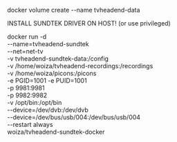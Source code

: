 docker volume create --name tvheadend-data

INSTALL SUNDTEK DRIVER ON HOST! (or use privileged)


docker run -d \
  --name=tvheadend-sundtek \
  --net=net-tv \
  -v tvheadend-sundtek-data:/config \
  -v /home/woiza/tvheadend-recordings:/recordings \
  -v /home/woiza/picons:/picons \
  -e PGID=1001 -e PUID=1001  \
  -p 9981:9981 \
  -p 9982:9982 \
  -v /opt/bin:/opt/bin \
  --device=/dev/dvb:/dev/dvb \
  --device=/dev/bus/usb/004:/dev/bus/usb/004 \
  --restart always \
  woiza/tvheadend-sundtek-docker
